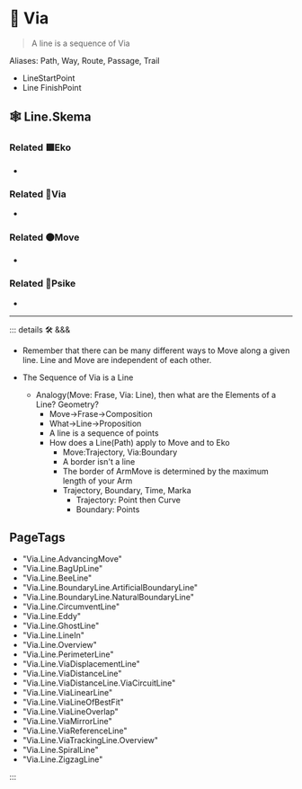 # 🔻 <via>Via</via>

> A line is a sequence of Via

Aliases: Path, Way, Route, Passage, Trail

- LineStartPoint
- Line FinishPoint

## 🕸 Line.Skema

### Related 🟩<eko>Eko</eko>

-

### Related 🔻<via>Via</via>

-

### Related 🟠<move>Move</move>

-

### Related 💜<psike>Psike</psike>

-

---

<!-- =================================================== -->
<!-- =================================================== -->
<!-- =================================================== -->
<!-- =================================================== -->
<!-- =================================================== -->
::: details 🛠 <dev>&&&</dev>

- Remember that there can be many different ways to Move along a given line. Line and Move are independent of each other.

- The Sequence of Via is a Line
    - Analogy(Move: Frase, Via: Line), then what are the Elements of a Line? Geometry?
        - Move->Frase->Composition
        - What->Line->Proposition
        - A line is a sequence of points
        - How does a Line(Path) apply to Move and to Eko
            - Move:Trajectory, Via:Boundary
            - A border isn't a line
            - The border of ArmMove is determined by the maximum length of your Arm
            - Trajectory, Boundary, Time, Marka
                - Trajectory: Point then Curve
                - Boundary: Points

<h2>PageTags</h2>

- "Via.Line.AdvancingMove"
- "Via.Line.BagUpLine"
- "Via.Line.BeeLine"
- "Via.Line.BoundaryLine.ArtificialBoundaryLine"
- "Via.Line.BoundaryLine.NaturalBoundaryLine"
- "Via.Line.CircumventLine"
- "Via.Line.Eddy"
- "Via.Line.GhostLine"
- "Via.Line.LineIn"
- "Via.Line.Overview"
- "Via.Line.PerimeterLine"
- "Via.Line.ViaDisplacementLine"
- "Via.Line.ViaDistanceLine"
- "Via.Line.ViaDistanceLine.ViaCircuitLine"
- "Via.Line.ViaLinearLine"
- "Via.Line.ViaLineOfBestFit"
- "Via.Line.ViaLineOverlap"
- "Via.Line.ViaMirrorLine"
- "Via.Line.ViaReferenceLine"
- "Via.Line.ViaTrackingLine.Overview"
- "Via.Line.SpiralLine"
- "Via.Line.ZigzagLine"

:::
